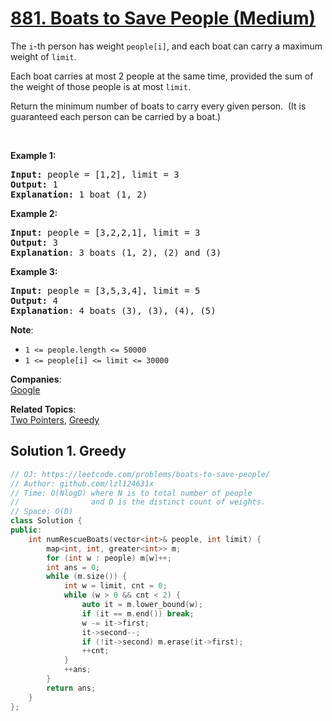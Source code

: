 # [881. Boats to Save People (Medium)](https://leetcode.com/problems/boats-to-save-people/)

<p>The <code>i</code>-th person has weight <code>people[i]</code>, and each boat can carry a maximum weight of <code>limit</code>.</p>

<p>Each boat carries at most 2 people at the same time, provided the sum of the&nbsp;weight of those people is at most <code>limit</code>.</p>

<p>Return the minimum number of boats to carry every given person.&nbsp; (It is guaranteed each person can be carried by a boat.)</p>

<p>&nbsp;</p>

<div>
<p><strong>Example 1:</strong></p>

<pre><strong>Input: </strong>people = <span id="example-input-1-1">[1,2]</span>, limit = <span id="example-input-1-2">3</span>
<strong>Output: </strong><span id="example-output-1">1</span>
<strong>Explanation: </strong>1 boat (1, 2)
</pre>

<div>
<p><strong>Example 2:</strong></p>

<pre><strong>Input: </strong>people = <span id="example-input-2-1">[3,2,2,1]</span>, limit = <span id="example-input-2-2">3</span>
<strong>Output: </strong><span id="example-output-2">3</span>
<strong>Explanation</strong>: 3 boats (1, 2), (2) and (3)
</pre>

<div>
<p><strong>Example 3:</strong></p>

<pre><strong>Input: </strong>people = <span id="example-input-3-1">[3,5,3,4]</span>, limit = <span id="example-input-3-2">5</span>
<strong>Output: </strong><span id="example-output-3">4</span>
<strong>Explanation</strong>: 4 boats (3), (3), (4), (5)</pre>

<p><strong>Note</strong>:</p>

<ul>
	<li><code>1 &lt;=&nbsp;people.length &lt;= 50000</code></li>
	<li><code>1 &lt;= people[i] &lt;=&nbsp;limit &lt;= 30000</code></li>
</ul>
</div>
</div>
</div>


**Companies**:  
[Google](https://leetcode.com/company/google)

**Related Topics**:  
[Two Pointers](https://leetcode.com/tag/two-pointers/), [Greedy](https://leetcode.com/tag/greedy/)

## Solution 1. Greedy

```cpp
// OJ: https://leetcode.com/problems/boats-to-save-people/
// Author: github.com/lzl124631x
// Time: O(NlogD) where N is to total number of people
//                and D is the distinct count of weights.
// Space: O(D)
class Solution {
public:
    int numRescueBoats(vector<int>& people, int limit) {
        map<int, int, greater<int>> m;
        for (int w : people) m[w]++;
        int ans = 0;
        while (m.size()) {
            int w = limit, cnt = 0;
            while (w > 0 && cnt < 2) {
                auto it = m.lower_bound(w);
                if (it == m.end()) break;
                w -= it->first;
                it->second--;
                if (!it->second) m.erase(it->first);
                ++cnt;
            }
            ++ans;
        }
        return ans;
    }
};
```